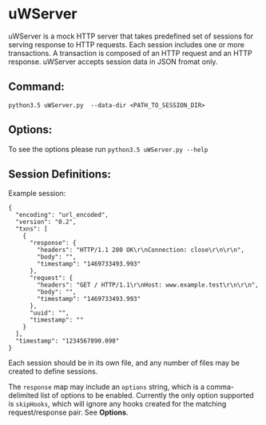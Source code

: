 uWServer
========

uWServer is a mock HTTP server that takes predefined set of sessions for serving response to HTTP requests. Each session includes one or more transactions. A transaction is composed of an HTTP request and an HTTP response.
uWServer accepts session data in JSON fromat only.


Command:
----------------

`python3.5 uWServer.py  --data-dir <PATH_TO_SESSION_DIR>`

Options:
-----------

To see the options please run `python3.5 uWServer.py --help`

Session Definitions:
--------------------

Example session:

```
{
  "encoding": "url_encoded",
  "version": "0.2",
  "txns": [
    {
      "response": {
        "headers": "HTTP/1.1 200 OK\r\nConnection: close\r\n\r\n",
        "body": "",
        "timestamp": "1469733493.993"
      },
      "request": {
        "headers": "GET / HTTP/1.1\r\nHost: www.example.test\r\n\r\n",
        "body": "",
        "timestamp": "1469733493.993"
      },
      "uuid": "",
      "timestamp": ""
    }
  ],
  "timestamp": "1234567890.098"
}
```

Each session should be in its own file, and any number of files may be created to define sessions.

The `response` map may include an `options` string, which is a comma-delimited list of options to be enabled. Currently the only option supported is `skipHooks`, which will ignore any hooks created for the matching request/response pair. See **Options**.
